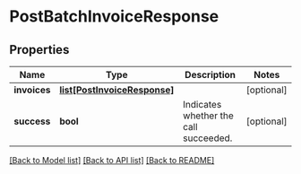 # PostBatchInvoiceResponse

## Properties
Name | Type | Description | Notes
------------ | ------------- | ------------- | -------------
**invoices** | [**list[PostInvoiceResponse]**](PostInvoiceResponse.md) |  | [optional] 
**success** | **bool** | Indicates whether the call succeeded.  | [optional] 

[[Back to Model list]](../README.md#documentation-for-models) [[Back to API list]](../README.md#documentation-for-api-endpoints) [[Back to README]](../README.md)


